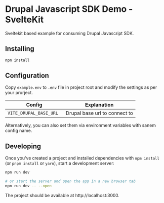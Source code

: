 # Drupal Javascript SDK Demo - SvelteKit

Sveltekit based example for consuming Drupal Javascript SDK.

## Installing

```bash
npm install
```

## Configuration
Copy `example.env` to `.env` file in project root and modify the settings as per your prorject.

Config | Explanation
--- | ---
`VITE_DRUPAL_BASE_URL `| Drupal base url to connect to

Alternatively, you can also set them via environment variables with sanem config name.

## Developing

Once you've created a project and installed dependencies with `npm install` (or `pnpm install` or `yarn`), start a development server:

```bash
npm run dev

# or start the server and open the app in a new browser tab
npm run dev -- --open
```
The project should be available at http://localhost:3000.